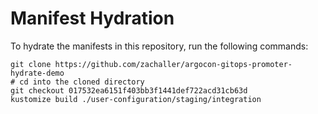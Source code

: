 # Manifest Hydration

To hydrate the manifests in this repository, run the following commands:

```shell
git clone https://github.com/zachaller/argocon-gitops-promoter-hydrate-demo
# cd into the cloned directory
git checkout 017532ea6151f403bb3f1441def722acd31cb63d
kustomize build ./user-configuration/staging/integration
```
